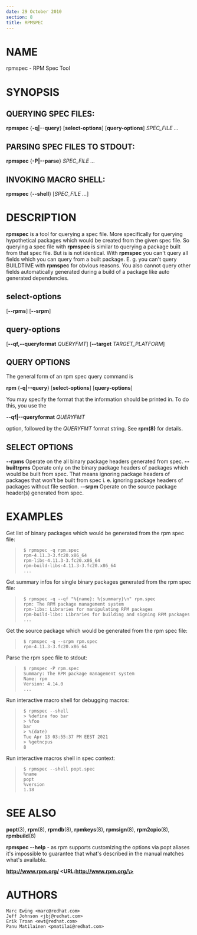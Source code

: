 ```yaml
---
date: 29 October 2010
section: 8
title: RPMSPEC
---
```


NAME
====

rpmspec - RPM Spec Tool

SYNOPSIS
========

QUERYING SPEC FILES:
--------------------

**rpmspec** {**-q\|\--query**} \[**select-options**\]
\[**query-options**\] *SPEC\_FILE \...*

PARSING SPEC FILES TO STDOUT:
-----------------------------

**rpmspec** {**-P\|\--parse**} *SPEC\_FILE \...*

INVOKING MACRO SHELL:
---------------------

**rpmspec** {**--shell**} \[*SPEC_FILE \...*\]

DESCRIPTION
===========

**rpmspec** is a tool for querying a spec file. More specifically for
querying hypothetical packages which would be created from the given
spec file. So querying a spec file with **rpmspec** is similar to
querying a package built from that spec file. But is is not identical.
With **rpmspec** you can\'t query all fields which you can query from a
built package. E. g. you can\'t query BUILDTIME with **rpmspec** for
obvious reasons. You also cannot query other fields automatically
generated during a build of a package like auto generated dependencies.

select-options
--------------

\[**\--rpms**\] \[**\--srpm**\]

query-options
-------------

\[**\--qf,\--queryformat** *QUERYFMT*\] \[**\--target**
*TARGET\_PLATFORM*\]

QUERY OPTIONS
-------------

The general form of an rpm spec query command is

**rpm** {**-q\|\--query**} \[**select-options**\] \[**query-options**\]

You may specify the format that the information should be printed in. To
do this, you use the

**\--qf\|\--queryformat** *QUERYFMT*

option, followed by the *QUERYFMT* format string. See **rpm(8)** for
details.

SELECT OPTIONS
--------------

**\--rpms** Operate on the all binary package headers generated from
spec. **\--builtrpms** Operate only on the binary package headers of
packages which would be built from spec. That means ignoring package
headers of packages that won\'t be built from spec i. e. ignoring
package headers of packages without file section. **\--srpm** Operate on
the source package header(s) generated from spec.

EXAMPLES
========

Get list of binary packages which would be generated from the rpm spec
file:

>      $ rpmspec -q rpm.spec
>      rpm-4.11.3-3.fc20.x86_64
>      rpm-libs-4.11.3-3.fc20.x86_64
>      rpm-build-libs-4.11.3-3.fc20.x86_64
>      ...
>

Get summary infos for single binary packages generated from the rpm spec file:

>
>      $ rpmspec -q --qf "%{name}: %{summary}\n" rpm.spec
>      rpm: The RPM package management system
>      rpm-libs: Libraries for manipulating RPM packages
>      rpm-build-libs: Libraries for building and signing RPM packages
>      ...
>

Get the source package which would be generated from the rpm spec file:

>
>      $ rpmspec -q --srpm rpm.spec
>      rpm-4.11.3-3.fc20.x86_64
>

Parse the rpm spec file to stdout:

>      $ rpmspec -P rpm.spec
>      Summary: The RPM package management system
>      Name: rpm
>      Version: 4.14.0
>      ...

Run interactive macro shell for debugging macros:

>      $ rpmspec --shell
>      > %define foo bar
>      > %foo
>      bar
>      > %(date)
>      Tue Apr 13 03:55:37 PM EEST 2021
>      > %getncpus
>      8

Run interactive macros shell in spec context:

>      $ rpmspec --shell popt.spec
>      %name
>      popt
>      %version
>      1.18

SEE ALSO
========

**popt**(3), **rpm**(8), **rpmdb**(8), **rpmkeys**(8), **rpmsign**(8),
**rpm2cpio**(8), **rpmbuild**(8)

**rpmspec \--help** - as rpm supports customizing the options via popt
aliases it\'s impossible to guarantee that what\'s described in the
manual matches what\'s available.

**http://www.rpm.org/ \<URL:http://www.rpm.org/\>**

AUTHORS
=======

    Marc Ewing <marc@redhat.com>
    Jeff Johnson <jbj@redhat.com>
    Erik Troan <ewt@redhat.com>
    Panu Matilainen <pmatilai@redhat.com>

